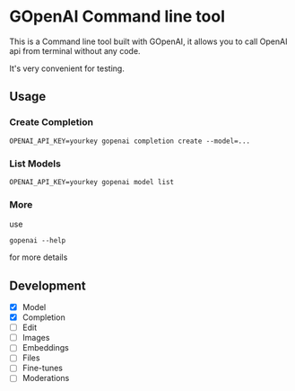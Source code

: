 # GOpenAI Command line tool

This is a Command line tool built with GOpenAI, it allows you to call OpenAI api from terminal without any code.

It's very convenient for testing.

## Usage

### Create Completion
```shell
OPENAI_API_KEY=yourkey gopenai completion create --model=...
```
### List Models
```
OPENAI_API_KEY=yourkey gopenai model list
```

### More

use 
```shell
gopenai --help
```
for more details

## Development

* [x] Model
* [x] Completion
* [ ] Edit
* [ ] Images
* [ ] Embeddings
* [ ] Files
* [ ] Fine-tunes
* [ ] Moderations
